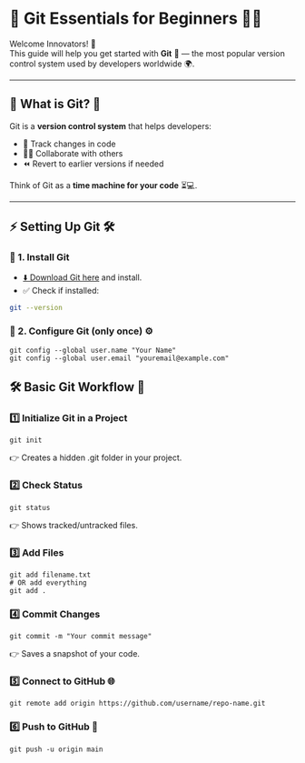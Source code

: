 # 🚀 Git Essentials for Beginners 🌱✨

Welcome Innovators! 🎉  
This guide will help you get started with **Git** 🐙 — the most popular version control system used by developers worldwide 🌍.  

---

## 📌 What is Git? 🤔  
Git is a **version control system** that helps developers:  
- 📂 Track changes in code  
- 👨‍💻 Collaborate with others  
- ⏪ Revert to earlier versions if needed  

Think of Git as a **time machine for your code** ⏳💻.

---

## ⚡ Setting Up Git 🛠️  

### 🔹 1. Install Git  
- [⬇️ Download Git here](https://git-scm.com/downloads) and install.  
- ✅ Check if installed:  
```bash
git --version
```

### 🔹 2. Configure Git (only once) ⚙️
```
git config --global user.name "Your Name"
git config --global user.email "youremail@example.com"
```

## 🛠️ Basic Git Workflow 🔄
### 1️⃣ Initialize Git in a Project
```
git init
```
👉 Creates a hidden .git folder in your project.
### 2️⃣ Check Status
```
git status
```
👉 Shows tracked/untracked files.

### 3️⃣ Add Files
```
git add filename.txt
# OR add everything
git add .
```
### 4️⃣ Commit Changes
```
git commit -m "Your commit message"
```
👉 Saves a snapshot of your code.
### 5️⃣ Connect to GitHub 🌐
```
git remote add origin https://github.com/username/repo-name.git
```
### 6️⃣ Push to GitHub 🚀
```
git push -u origin main
```
